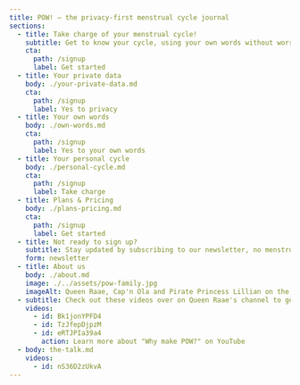 ```yaml
---
title: POW! — the privacy-first menstrual cycle journal
sections:
  - title: Take charge of your menstrual cycle!
    subtitle: Get to know your cycle, using your own words without worrying that the data will end up in the hands of Facebook.
    cta:
      path: /signup
      label: Get started
  - title: Your private data
    body: ./your-private-data.md
    cta:
      path: /signup
      label: Yes to privacy
  - title: Your own words
    body: ./own-words.md
    cta:
      path: /signup
      label: Yes to your own words
  - title: Your personal cycle
    body: ./personal-cycle.md
    cta:
      path: /signup
      label: Take charge
  - title: Plans & Pricing
    body: ./plans-pricing.md
    cta:
      path: /signup
      label: Get started
  - title: Not ready to sign up?
    subtitle: Stay updated by subscribing to our newsletter, no menstruation experience needed ;)
    form: newsletter
  - title: About us
    body: ./about.md
    image: ./../assets/pow-family.jpg
    imageAlt: Queen Raae, Cap'n Ola and Pirate Princess Lillian on the launch of POW!
  - subtitle: Check out these videos over on Queen Raae's channel to get to know us better 👇👇👇
    videos:
      - id: Bk1jonYPFD4
      - id: TzJfepDjpzM
      - id: eRTJPIa39a4
        action: Learn more about "Why make POW?" on YouTube
  - body: the-talk.md
    videos:
      - id: nS36D2zUkvA
---
```

